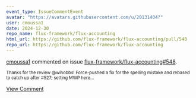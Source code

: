 ```yaml
---
event_type: IssueCommentEvent
avatar: "https://avatars.githubusercontent.com/u/20131404?"
user: cmoussa1
date: 2024-12-30
repo_name: flux-framework/flux-accounting
html_url: https://github.com/flux-framework/flux-accounting/pull/548
repo_url: https://github.com/flux-framework/flux-accounting
---
```


<a href='https://github.com/cmoussa1' target='_blank'>cmoussa1</a> commented on issue <a href='https://github.com/flux-framework/flux-accounting/pull/548' target='_blank'>flux-framework/flux-accounting#548</a>.

<small>Thanks for the review @wihobbs! Force-pushed a fix for the spelling mistake and rebased to catch up after #527; setting MWP here...</small>

<a href='https://github.com/flux-framework/flux-accounting/pull/548' target='_blank'>View Comment</a>